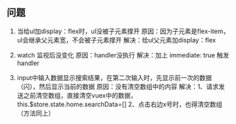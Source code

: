 ## 问题
  1. 当给ul加display：flex时，ul没被子元素撑开
     原因：因为子元素是flex-item，ul会继承父元素宽，不会被子元素撑开
     解决：给ul父元素加display：flex
     
  2. watch 监视后没变化
     原因：handler没执行
     解决：加上 immediate: true 触发handler 
  
  3. input中输入数据显示搜索结果，在第二次输入时，先显示前一次的数据（闪），然后显示当前的数据
     原因：没有清空数组中的内容
     解决：1、请求发送之前清空数组，直接清空vuex中的数据，this.$store.state.home.searchData=[]
          2、点击右边x号时，也得清空数组（方法同上）   
     
